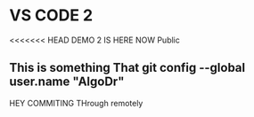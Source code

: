 # VS CODE 2
<<<<<<< HEAD
DEMO 2 IS HERE NOW Public

## This is something That git config --global user.name "AlgoDr"

HEY COMMITING THrough remotely
